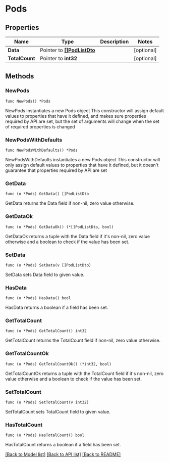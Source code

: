 # Pods

## Properties

Name | Type | Description | Notes
------------ | ------------- | ------------- | -------------
**Data** | Pointer to [**[]PodListDto**](PodListDto.md) |  | [optional] 
**TotalCount** | Pointer to **int32** |  | [optional] 

## Methods

### NewPods

`func NewPods() *Pods`

NewPods instantiates a new Pods object
This constructor will assign default values to properties that have it defined,
and makes sure properties required by API are set, but the set of arguments
will change when the set of required properties is changed

### NewPodsWithDefaults

`func NewPodsWithDefaults() *Pods`

NewPodsWithDefaults instantiates a new Pods object
This constructor will only assign default values to properties that have it defined,
but it doesn't guarantee that properties required by API are set

### GetData

`func (o *Pods) GetData() []PodListDto`

GetData returns the Data field if non-nil, zero value otherwise.

### GetDataOk

`func (o *Pods) GetDataOk() (*[]PodListDto, bool)`

GetDataOk returns a tuple with the Data field if it's non-nil, zero value otherwise
and a boolean to check if the value has been set.

### SetData

`func (o *Pods) SetData(v []PodListDto)`

SetData sets Data field to given value.

### HasData

`func (o *Pods) HasData() bool`

HasData returns a boolean if a field has been set.

### GetTotalCount

`func (o *Pods) GetTotalCount() int32`

GetTotalCount returns the TotalCount field if non-nil, zero value otherwise.

### GetTotalCountOk

`func (o *Pods) GetTotalCountOk() (*int32, bool)`

GetTotalCountOk returns a tuple with the TotalCount field if it's non-nil, zero value otherwise
and a boolean to check if the value has been set.

### SetTotalCount

`func (o *Pods) SetTotalCount(v int32)`

SetTotalCount sets TotalCount field to given value.

### HasTotalCount

`func (o *Pods) HasTotalCount() bool`

HasTotalCount returns a boolean if a field has been set.


[[Back to Model list]](../README.md#documentation-for-models) [[Back to API list]](../README.md#documentation-for-api-endpoints) [[Back to README]](../README.md)


